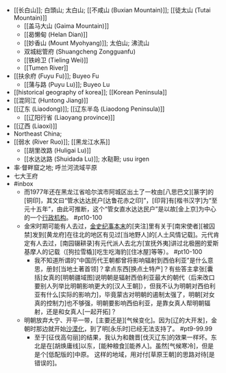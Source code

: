 - [[长白山]]; 白頭山; 太白山; [[不咸山 (Buxian Mountain)]]; [[徒太山 (Tutai Mountain)]]
    - [[盖马大山 (Gaima Mountain)]]
    - [[曷懒甸 (Helan Dian)]]
    - [[妙香山 (Mount Myohyang)]]; 太伯山; 沸流山
    - 双城総管府 (Shuangcheng Zongguanfu)
    - [[铁岭卫 (Tieling Wei)]]
    - [[Tumen River]]
- [[扶余府 (Fuyu Fu)]]; Buyeo Fu
    - [[蒲与路 (Puyu Lu)]]; Buyeo Lu
- [[historical geography of korea]]; [[Korean Peninsula]]
- [[混同江 (Huntong Jiang)]]
- [[辽东 (Liaodong)]]; [[辽东半岛 (Liaodong Peninsula)]]
    - [[辽阳行省 (Liaoyang province)]]
- [[辽西 (Liaoxi)]]
- Northeast China;
- [[弱水 (River Ruo)]]; [[黑龙江水系]]
    - [[胡里改路 (Huligai Lu)]]
    - [[水达达路 (Shuidada Lu)]]; 水鞑靼; usu irgen
- 率·督畔窟之地; 呼兰河流域平原
- 七大王府
- #inbox
    - 而1977年还在黑龙江省哈尔滨市阿城区出土了一枚由[八思巴文][篆字]的[铜印]，其文曰“管水达达民户[达鲁花赤之印]”，[印背]有[楷书汉字]为“至元十五年”，由此可推断，这个“管女直水达达民户”是以故[金上京]为中心的一个[行政机构](https://www.zhihu.com/question/415831412/answer/1785031430)。 #pt10-100
    - 金宋时期可能有人去过，[金史纪事本末](https://www.zhihu.com/question/440704291)的[夹注]里有关于[南宋使者][被囚禁]发到[黄龙府]在往北的地区有见过[当地野人]的[人土风情记载]。元代肯定有人去过，[南园辍耕录]有元代派人去北方[宣抚外夷]讲过北极圈的爱斯基摩人的记载（[狗拉雪橇][吃生吃海豹][住冰屋]等等）。 #pt10-100
        - 我不知道所谓的“中国历代王朝都曾将影响辐射到西伯利亚”是什么意思，册封[当地土著首领]？拿点东西[换点土特产]？有些答主拿张[囊括]女真的[明朝疆域图]说明朝是辐射西伯利亚最大的朝代（后来改口要别人列举比明朝影响更大的[汉人王朝]），但我不认为明朝对西伯利亚有什么[实际的影响力]，毕竟蒙古对明朝的遏制太强了，明朝[对女真的控制力]也不够强，明朝要影响西伯利亚，是靠女真人帮明朝辐射，还是和女真人[一起开拓]？
    - 明朝放弃大宁、开平一带，[主要还是][气候变化]。因为[辽的大开发]，金朝时那边就开始[沙漠化](https://bbs.northdy.com/thread-932859-1-1.html)，到了明[永乐时]已经无法支持了。 #pt9-99.99
        - 至于[征伐高句丽]的结果，我认为和魏晋[伐灭辽东]的效果一样坏。东北是在[胡焕庸线]以东，[能种粮食][能养人]。虽然[气候寒冷]，但是是个[低配版的]中原。
这样的地域，用对付[草原王朝]的思路对待[是错误的]。
